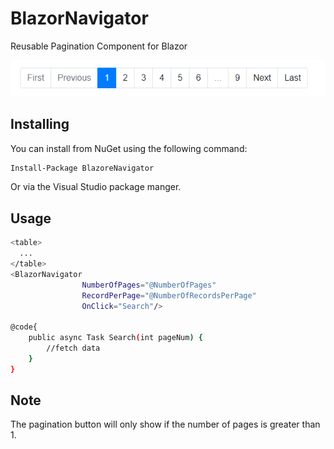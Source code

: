 # BlazorNavigator
Reusable Pagination Component for Blazor

![alt text](https://github.com/a70n3/BlazorNavigator/blob/master/screenshot.PNG)
## Installing
You can install from NuGet using the following command:
```sh
Install-Package BlazoreNavigator
```
Or via the Visual Studio package manger.

## Usage
```sh
<table>
  ...
</table>
<BlazorNavigator 
                NumberOfPages="@NumberOfPages" 
                RecordPerPage="@NumberOfRecordsPerPage" 
                OnClick="Search"/>
                
@code{
    public async Task Search(int pageNum) {
        //fetch data
    }
}
```
## Note
The pagination button will only show if the number of pages is greater than 1.

